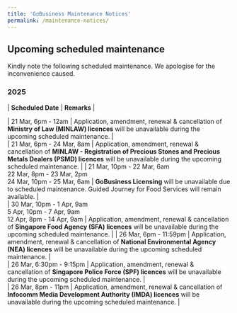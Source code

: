 ```yaml
---
title: 'GoBusiness Maintenance Notices'
permalink: /maintenance-notices/
---
```


## Upcoming scheduled maintenance

Kindly note the following scheduled maintenance. We apologise for the inconvenience caused. 


### 2025 

| **Scheduled Date** | **Remarks** |  

     
| 21 Mar, 6pm - 12am | Application, amendment, renewal & cancellation of **Ministry of Law (MINLAW) licences** will be unavailable during the upcoming scheduled maintenance. |                            
| 21 Mar, 6pm - 24 Mar, 8am | Application, amendment, renewal & cancellation of **MINLAW - Registration of Precious Stones and Precious Metals Dealers (PSMD) licences** will be unavailable during the upcoming scheduled maintenance. |
| 21 Mar, 10pm - 22 Mar, 6am<br>22 Mar, 8pm - 23 Mar, 2pm<br>24 Mar, 10pm - 25 Mar, 6am | **GoBusiness Licensing** will be unavailable due to scheduled maintenance. Guided Journey for Food Services will remain available. |   
| 30 Mar, 10pm - 1 Apr, 9am<br>5 Apr, 10pm - 7 Apr, 9am<br>12 Apr, 8pm - 14 Apr, 9am | Application, amendment, renewal & cancellation of **Singapore Food Agency (SFA) licences** will be unavailable during the upcoming scheduled maintenance. |
| 26 Mar, 6pm - 11:59pm | Application, amendment, renewal & cancellation of **National Environmental Agency (NEA) licences** will be unavailable during the upcoming scheduled maintenance. |    
| 26 Mar, 6:30pm - 9:15pm | Application, amendment, renewal & cancellation of **Singapore Police Force (SPF) licences** will be unavailable during the upcoming scheduled maintenance. |     
| 26 Mar, 8pm - 11pm | Application, amendment, renewal & cancellation of **Infocomm Media Development Authority (IMDA) licences** will be unavailable during the upcoming scheduled maintenance. |        



<script src="/jquery/jquery.min.js"></script> <script src="/jquery/resize-tables.js"></script>

